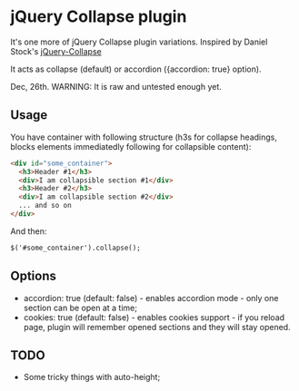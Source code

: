 # jQuery Collapse plugin

It's one more of jQuery Collapse plugin variations. Inspired by Daniel
Stock's [jQuery-Collapse](https://github.com/danielstocks/jQuery-Collapse)

It acts as collapse (default) or accordion ({accordion: true} option).

Dec, 26th. WARNING: It is raw and untested enough yet.

## Usage

You have container with following structure (h3s for collapse headings, blocks elements immediatedly following for collapsible content):

```html
<div id="some_container">
  <h3>Header #1</h3>
  <div>I am collapsible section #1</div>
  <h3>Header #2</h3>
  <div>I am collapsible section #2</div>
  ... and so on
</div>
```

And then:

```html
$('#some_container').collapse();
```

## Options

- accordion: true (default: false) - enables accordion mode - only one
  section can be open at a time;
- cookies: true (default: false) - enables cookies support - if you
  reload page, plugin will remember opened sections and they will stay opened.

## TODO

- Some tricky things with auto-height;

